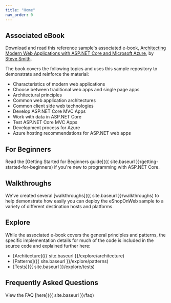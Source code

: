 ```yaml
---
title: "Home"
nav_order: 0
---
```


## Associated eBook

Download and read this reference sample's associated e-book, [Architecting Modern Web Applications with ASP.NET Core and Microsoft Azure](https://dotnet.microsoft.com/download/e-book/aspnet/pdf), by [Steve Smith](https://github.com/ardalis).

The book covers the following topics and uses this sample repository to demonstrate and reinforce the material:

* Characteristics of modern web applications
* Choose between traditional web apps and single page apps
* Architectural principles
* Common web application architectures
* Common client side web technologies
* Develop ASP.NET Core MVC Apps
* Work with data in ASP.NET Core
* Test ASP.NET Core MVC Apps
* Development process for Azure
* Azure hosting recommendations for ASP.NET web apps

## For Beginners

Read the [Getting Started for Beginners guide]({{ site.baseurl }}/getting-started-for-beginners) if you're new to programming with ASP.NET Core.

## Walkthroughs

We've created several [walkthroughs]({{ site.baseurl }}/walkthroughs) to help demonstrate how easily you can deploy the eShopOnWeb sample to a variety of different destination hosts and platforms.

## Explore

While the associated e-book covers the general principles and patterns, the specific implementation details for much of the code is included in the source code and explained further here:

* [Architecture]({{ site.baseurl }}/explore/architecture)
* [Patterns]({{ site.baseurl }}/explore/patterns)
* [Tests]({{ site.baseurl }}/explore/tests)

## Frequently Asked Questions

View the FAQ [here]({{ site.baseurl }}/faq)